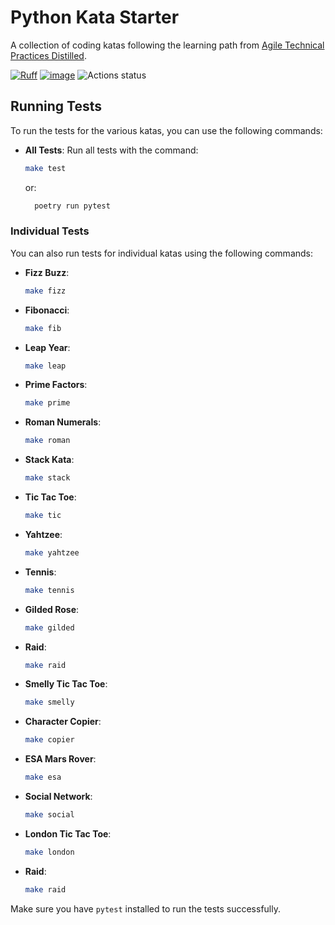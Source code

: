# Python Kata Starter

A collection of coding katas following the learning path from [Agile Technical Practices Distilled](https://leanpub.com/agiletechnicalpracticesdistilled).

[![Ruff](https://img.shields.io/endpoint?url=https://raw.githubusercontent.com/astral-sh/ruff/main/assets/badge/v2.json)](https://github.com/astral-sh/ruff)
[![image](https://img.shields.io/pypi/l/ruff.svg)](https://github.com/pedromsantos/python-kata/blob/main/LICENSE)
![Actions status](https://github.com/pedromsantos/python/actions/workflows/build.yml/badge.svg)

## Running Tests

To run the tests for the various katas, you can use the following commands:

- **All Tests**: Run all tests with the command:

  ```bash
  make test
  ```

  or:

  ```bash
    poetry run pytest
  ```

### Individual Tests

You can also run tests for individual katas using the following commands:

- **Fizz Buzz**:

  ```bash
  make fizz
  ```

- **Fibonacci**:

  ```bash
  make fib
  ```

- **Leap Year**:

  ```bash
  make leap
  ```

- **Prime Factors**:

  ```bash
  make prime
  ```

- **Roman Numerals**:

  ```bash
  make roman
  ```

- **Stack Kata**:

  ```bash
  make stack
  ```

- **Tic Tac Toe**:

  ```bash
  make tic
  ```

- **Yahtzee**:

  ```bash
  make yahtzee
  ```

- **Tennis**:

  ```bash
  make tennis
  ```

- **Gilded Rose**:

  ```bash
  make gilded
  ```

- **Raid**:

  ```bash
  make raid
  ```

- **Smelly Tic Tac Toe**:

  ```bash
  make smelly
  ```

- **Character Copier**:

  ```bash
  make copier
  ```

- **ESA Mars Rover**:

  ```bash
  make esa
  ```

- **Social Network**:

  ```bash
  make social
  ```

- **London Tic Tac Toe**:

  ```bash
  make london
  ```

- **Raid**:

  ```bash
  make raid
  ```

Make sure you have `pytest` installed to run the tests successfully.
